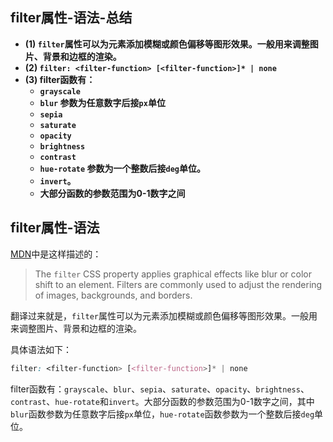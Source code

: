 ## filter属性-语法-总结

- **(1) `filter`属性可以为元素添加模糊或颜色偏移等图形效果。一般用来调整图片、背景和边框的渲染。**
- **(2) `filter: <filter-function> [<filter-function>]* | none`**
- **(3) filter函数有：**
  - **`grayscale`**
  - **`blur`         参数为任意数字后接`px`单位**
  - **`sepia`**
  - **`saturate`**
  - **`opacity`**
  - **`brightness`**
  - **`contrast`**
  - **`hue-rotate` 参数为一个整数后接`deg`单位。**
  - **`invert`。**
  - **大部分函数的参数范围为0-1数字之间**

## filter属性-语法

[MDN](https://developer.mozilla.org/en-US/docs/Web/CSS/filter)中是这样描述的：

> The `filter` CSS property applies graphical effects like blur or color shift to an element. Filters are commonly used to adjust the rendering of images, backgrounds, and borders.

翻译过来就是，`filter`属性可以为元素添加模糊或颜色偏移等图形效果。一般用来调整图片、背景和边框的渲染。

具体语法如下：

```css
filter: <filter-function> [<filter-function>]* | none
```

filter函数有：`grayscale`、`blur`、`sepia`、`saturate`、`opacity`、`brightness`、`contrast`、`hue-rotate`和`invert`。大部分函数的参数范围为0-1数字之间，其中`blur`函数参数为任意数字后接`px`单位，`hue-rotate`函数参数为一个整数后接`deg`单位。
